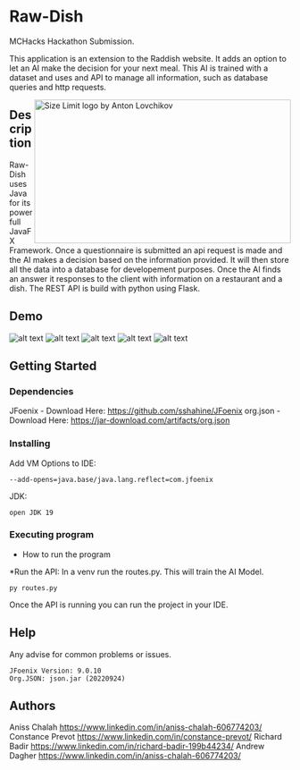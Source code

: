 # Raw-Dish

MCHacks Hackathon Submission.

This application is an extension to the Raddish website. It adds an option to let an AI make the decision for your next meal. This AI is trained with a dataset and uses and API to manage all information, such as database queries and http requests.

<img src="https://d112y698adiu2z.cloudfront.net/photos/production/software_photos/002/360/528/datas/gallery.jpg" align="right"
     alt="Size Limit logo by Anton Lovchikov" width="459" height="257">
     
## Description

Raw-Dish uses Java for its powerfull JavaFX Framework. Once a questionnaire is submitted an api request is made and the AI makes a decision based on the information provided. It will then store all the data into a database for developement purposes. Once the AI finds an answer it responses to the client with information on a restaurant and a dish. The REST API is build with python using Flask.

## Demo
![alt text](https://d112y698adiu2z.cloudfront.net/photos/production/software_photos/002/360/910/datas/gallery.jpg)
![alt text](https://d112y698adiu2z.cloudfront.net/photos/production/software_photos/002/360/909/datas/gallery.jpg)
![alt text](https://d112y698adiu2z.cloudfront.net/photos/production/software_photos/002/362/479/datas/gallery.png)
![alt text](https://d112y698adiu2z.cloudfront.net/photos/production/software_photos/002/361/070/datas/gallery.jpg)
![alt text](https://d112y698adiu2z.cloudfront.net/photos/production/software_photos/002/361/817/datas/gallery.jpg)




## Getting Started

### Dependencies

JFoenix - Download Here: https://github.com/sshahine/JFoenix
org.json - Download Here: https://jar-download.com/artifacts/org.json

### Installing
Add VM Options to IDE: 
```
--add-opens=java.base/java.lang.reflect=com.jfoenix 
```
JDK:
```
open JDK 19
```
### Executing program

* How to run the program

*Run the API:
In a venv run the routes.py. This will train the AI Model.
```
py routes.py
```
Once the API is running you can run the project in your IDE.


## Help

Any advise for common problems or issues.
```
JFoenix Version: 9.0.10
Org.JSON: json.jar (20220924)
```

## Authors

Aniss Chalah https://www.linkedin.com/in/aniss-chalah-606774203/
Constance Prevot https://www.linkedin.com/in/constance-prevot/ 
Richard Badir https://www.linkedin.com/in/richard-badir-199b44234/ 
Andrew Dagher https://www.linkedin.com/in/aniss-chalah-606774203/

